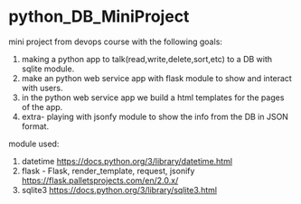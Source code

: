 # python_DB_MiniProject
mini project from devops course with the following goals:
1. making a python app to talk(read,write,delete,sort,etc) to a DB with sqlite module. 
2. make an python web service app with flask module to show and interact with users.
3. in the python web service app we build a html templates for the pages of the app.
4. extra- playing with jsonfy module to show the info from the DB in JSON format.


module used:
1. datetime  https://docs.python.org/3/library/datetime.html
2. flask - Flask, render_template, request, jsonify  https://flask.palletsprojects.com/en/2.0.x/
3. sqlite3  https://docs.python.org/3/library/sqlite3.html
